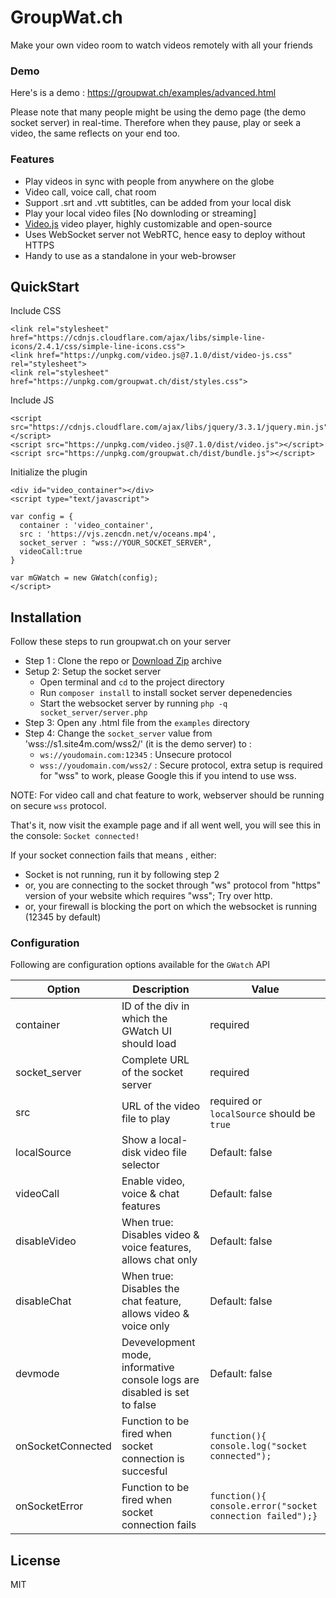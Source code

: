 # GroupWat.ch
Make your own video room to watch videos remotely with all your friends
### Demo
Here's is a demo : <https://groupwat.ch/examples/advanced.html>

Please note that many people might be using the demo page (the demo socket server) in real-time. Therefore when they pause, play or seek a video, the same reflects on your end too.

### Features

- Play videos  in sync with people from anywhere on the globe
- Video call, voice call, chat room
- Support .srt and .vtt subtitles, can be added from your local disk
- Play your local video files [No downloding or streaming]
- [Video.js](https://github.com/videojs/video.js) video player, highly customizable and open-source 
- Uses WebSocket server  not WebRTC, hence easy to deploy without HTTPS
- Handy to use as a standalone in your web-browser

## QuickStart
Include CSS

    <link rel="stylesheet" href="https://cdnjs.cloudflare.com/ajax/libs/simple-line-icons/2.4.1/css/simple-line-icons.css">
    <link href="https://unpkg.com/video.js@7.1.0/dist/video-js.css" rel="stylesheet">
    <link rel="stylesheet" href="https://unpkg.com/groupwat.ch/dist/styles.css">


Include JS

    <script src="https://cdnjs.cloudflare.com/ajax/libs/jquery/3.3.1/jquery.min.js"></script>
    <script src="https://unpkg.com/video.js@7.1.0/dist/video.js"></script>
    <script src="https://unpkg.com/groupwat.ch/dist/bundle.js"></script>


Initialize the plugin

    <div id="video_container"></div>  
    <script type="text/javascript">

    var config = {
      container : 'video_container',
      src : 'https://vjs.zencdn.net/v/oceans.mp4',
      socket_server : "wss://YOUR_SOCKET_SERVER",
      videoCall:true
    }

    var mGWatch = new GWatch(config);
    </script>

## Installation
Follow these steps to run groupwat.ch on your server

- Step 1 : Clone the repo or [Download Zip](https://github.com/hack4mer/groupwat.ch/archive/master.zip) archive
- Setup 2: Setup the socket server
    - Open terminal and `cd` to the project directory  
    - Run `composer install` to install socket server depenedencies
    -  Start the websocket server by running `php -q socket_server/server.php`
- Step 3: Open any .html file from the `examples` directory
- Step 4: Change the `socket_server` value from 'wss://s1.site4m.com/wss2/' (it is the demo server) to :
    - `ws://youdomain.com:12345` : Unsecure protocol
    - `wss://youdomain.com/wss2/` : Secure protocol,  extra setup is required for "wss" to work, please Google this if you intend to use wss.

NOTE:  For video call and chat feature to work, webserver should be running on secure `wss` protocol. 

That's it, now visit the example page and if all went well, you will  see this in the console: 
`Socket connected!` 

If your socket connection fails that means , either:
- Socket is not running, run it by following step 2
- or, you are connecting to the socket through "ws" protocol from "https" version of your website which requires "wss";  Try over http.
- or,  your firewall is blocking the port on which the websocket is running (12345 by default)

 
### Configuration
Following are configuration options available for the `GWatch` API

| Option        				| Description       															| Value  |
| ----------------------------- | ----------------------------------------------------------------------------- | -------------- |
| container 	     			| ID of the div in which the GWatch UI should load								|	 required |
| socket_server      			| Complete URL of the socket server 											|	 required |
| src  			    			| URL of the video file to play 												|	 required or `localSource` should be `true`  |
| localSource  			    	| Show a local-disk video file selector											|	 Default: false |
| videoCall                     | Enable video, voice  & chat features                                          |    Default: false |
| disableVideo                  | When true: Disables video & voice features, allows chat only                  |    Default: false |
| disableChat  			        | When true: Disables the chat feature, allows video & voice only			    |	 Default: false |
| devmode      					| Devevelopment mode, informative console logs are disabled is set to false   	|    Default: false |
| onSocketConnected 			| Function to be fired when socket connection is succesful      				|    `function(){ console.log("socket connected");` |
| onSocketError 				| Function to be fired when socket connection fails      						|    `function(){ console.error("socket connection failed");}` |





License
----

MIT